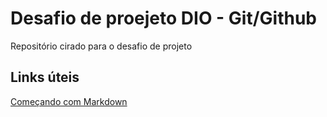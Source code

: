 # Desafio de proejeto DIO - Git/Github
Repositório cirado para o desafio de projeto 


## Links úteis
[Começando com Markdown](https://www.markdownguide.org/getting-started/)
